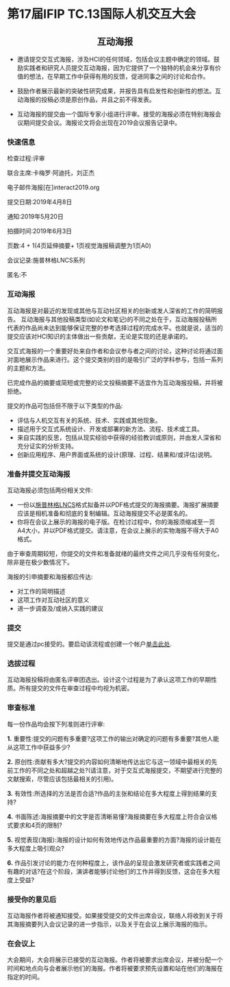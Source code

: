# 第17届IFIP TC.13国际人机交互大会
## <center>互动海报</center>
- 邀请提交交互式海报，涉及HCI的任何领域，包括会议主题中确定的领域。鼓励实践者和研究人员提交互动海报，因为它提供了一个独特的机会来分享有价值的想法，在早期工作中获得有用的反馈，促进同事之间的讨论和合作。

- 鼓励作者展示最新的突破性研究成果，并报告具有启发性和创新性的想法。互动海报的投稿必须是原创作品，并且之前不得发表。

- 互动海报的提交由一个国际专家小组进行评审。接受的海报必须在特别海报会议期间提交会议。海报论文将会出现在2019会议报告记录中。


### **快速信息**
检查过程:评审


联合主席:卡梅罗·阿迪托，刘正杰


电子邮件海报[在]interact2019.org


提交日期:2019年4月8日


通知:2019年5月20日


拍摄时间:2019年6月3日


页数:4 + 1(4页延伸摘要+ 1页视觉海报稿调整为1页A0)


会议记录:施普林格LNCS系列


匿名:不

### **互动海报**
互动海报是对最近的发现或其他与互动社区相关的创新或发人深省的工作的简明报告。
互动海报与其他投稿类型(如论文和笔记)的不同之处在于，互动海报投稿所代表的作品尚未达到能够保证完整的参考选择过程的完成水平。也就是说，适当的提交应该对HCI知识的主体做出一些贡献，无论是实现的还是承诺的。
 
交互式海报的一个重要好处来自作者和会议参与者之间的讨论，这种讨论将通过面对面地展示作品来进行。这个提交类别的目的是吸引广泛的学科参与，包括一系列的主题和方法。

已完成作品的摘要或简短或完整的论文投稿摘要不适宜作为互动海报投稿，并将被拒绝。

提交的作品可包括但不限于以下类型的作品:

- 评估与人机交互有关的系统、技术、实践或其他现象。
- 描述用于交互式系统设计、开发或部署的新方法、流程、技术或工具。
- 来自实践的反思，包括从现实经验中获得的经验教训或原则，并由发人深省和充分证实的分析支持。
- 创新应用程序、用户界面或系统的设计(原理、过程、结果和/或评估)说明。
### 准备并提交互动海报
互动海报必须包括两份相关文件:

- 一份以[施普林格LNCS](https://www.springer.com/gp/computer-science/lncs/conference-proceedings-guidelines?countryChanged=true)格式拟备并以PDF格式提交的海报摘要。海报扩展摘要应该是相机准备和彻底的复制编辑。互动海报提交不必是匿名的。
- 你将在会议上展示的海报的电子版。在检讨过程中，你的海报须缩减至一页A4大小，并以PDF格式提交。请注意，在会议上展示的实物海报不得大于A0格式。

由于审查周期较短，你提交的文件和准备就绪的最终文件之间几乎没有任何变化，除非是在极少数情况下。

海报的引申摘要和海报都应传达:

- 对工作的简明描述
- 这项工作对互动社区的意义
- 进一步调查及/或纳入实践的建议

### 提交
提交是通过pc接受的。要启动该流程或创建一个帐户[单击此处](https://new.precisionconference.com/user/login?society=interact).


### 选拔过程
互动海报投稿将由匿名评审团选出。设计这个过程是为了承认这项工作的早期性质。所有提交的文件在审查过程中均视为机密。


### 审查标准
每一份作品均会按下列准则进行评审:

**1.** 重要性:提交的问题有多重要?这项工作的输出对确定的问题有多重要?其他人能从这项工作中获益多少?
 
**2.** 原创性:贡献有多大?提交的内容如何清晰地传达出它与这一领域中最相关的先前工作的不同之处和超越之处?(请注意，对于交互式海报提交，不期望进行完整的文献搜索，尽管应该包括最相关的引用)。

**3.**  有效性:所选择的方法是否合适?作品的主张和结论在多大程度上得到结果的支持?

**4.**  书面陈述:海报摘要中的文字是否清晰易懂?海报摘要在多大程度上符合会议格式要求和4页的限制?

**5.**  视觉表现(海报):海报的设计如何有效地传达作品最重要的方面?海报的设计能在多大程度上吸引观众?

**6.**  作品引发讨论的能力:在何种程度上，该作品的呈现会激发研究者或实践者之间有趣的对话?在这个阶段，演讲者能够讨论他们的工作并得到反馈，这会在多大程度上受益?

### 接受你的意见后
互动海报作者将被通知接受。如果接受提交的文件出席会议，联络人将收到关于将其海报摘要列入会议记录的进一步指示，以及关于在会议上展示海报的指示。


### 在会议上
大会期间，大会将展示已接受的互动海报。作者将被要求出席会议，并被分配一个时间和地点向与会者展示他们的海报。作者将被要求预先设置和站在他们的海报在指定的时间。



